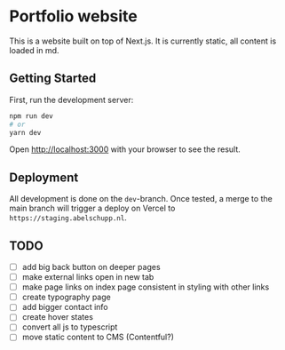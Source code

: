 # Portfolio website
This is a website built on top of Next.js. It is currently static, all content is loaded in md.

## Getting Started

First, run the development server:

```bash
npm run dev
# or
yarn dev
```

Open [http://localhost:3000](http://localhost:3000) with your browser to see the result.

## Deployment

All development is done on the `dev`-branch. Once tested, a merge to the main branch will trigger a deploy on Vercel to `https://staging.abelschupp.nl`.

## TODO
- [ ] add big back button on deeper pages
- [ ] make external links open in new tab
- [ ] make page links on index page consistent in styling with other links
- [ ] create typography page
- [ ] add bigger contact info
- [ ] create hover states
- [ ] convert all js to typescript
- [ ] move static content to CMS (Contentful?)